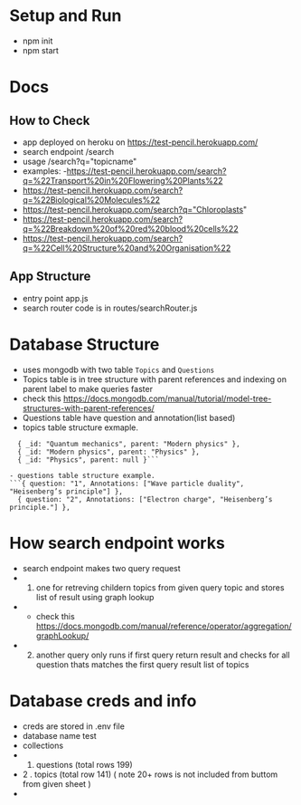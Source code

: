 # Setup  and Run
- npm init
- npm start


# Docs
## How to Check 
- app deployed on heroku on https://test-pencil.herokuapp.com/
- search endpoint /search
- usage /search?q="topicname"
- examples: 
-https://test-pencil.herokuapp.com/search?q=%22Transport%20in%20Flowering%20Plants%22
- https://test-pencil.herokuapp.com/search?q=%22Biological%20Molecules%22
- https://test-pencil.herokuapp.com/search?q="Chloroplasts"
- https://test-pencil.herokuapp.com/search?q=%22Breakdown%20of%20red%20blood%20cells%22
- https://test-pencil.herokuapp.com/search?q=%22Cell%20Structure%20and%20Organisation%22


## App  Structure
- entry point app.js
- search router code is in routes/searchRouter.js

# Database Structure
- uses mongodb with two table `Topics` and `Questions`
- Topics table is in tree structure with parent references and indexing on parent label to make queries faster 
- check this https://docs.mongodb.com/manual/tutorial/model-tree-structures-with-parent-references/
- Questions table have question and annotation(list based)
- topics table structure exmaple.  
 ```
   { _id: "Quantum mechanics", parent: "Modern physics" },
   { _id: "Modern physics", parent: "Physics" },
   { _id: "Physics", parent: null }```

- questions table structure example.
```{ question: "1", Annotations: ["Wave particle duality", "Heisenberg’s principle"] },
   { question: "2", Annotations: ["Electron charge", "Heisenberg’s principle."] },
   ```


# How search endpoint works 
- search endpoint makes two query request 
- 1. one for retreving childern topics from given query topic and stores list of result using graph lookup 
- - check this https://docs.mongodb.com/manual/reference/operator/aggregation/graphLookup/
- 2. another query only runs if first query return result and checks for all question thats matches the first query result list of topics



# Database creds and info
- creds are stored in .env file 
- database name test
- collections 
- 1. questions (total rows 199)
- 2 . topics   (total row 141) ( note 20+ rows is not included from buttom from given sheet ) 
- 
